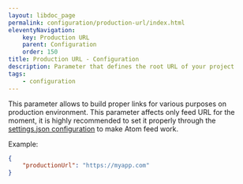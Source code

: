 ```yaml
---
layout: libdoc_page
permalink: configuration/production-url/index.html
eleventyNavigation:
    key: Production URL
    parent: Configuration
    order: 150
title: Production URL - Configuration
description: Parameter that defines the root URL of your project
tags:
    - configuration
---
```

This parameter allows to build proper links for various purposes on production environment. This parameter affects only feed URL for the moment, it is highly recommended to set it properly through the [settings.json configuration](/content/configuration/index.md) to make Atom feed work.

Example:

```json
{
    "productionUrl": "https://myapp.com"
}
```



